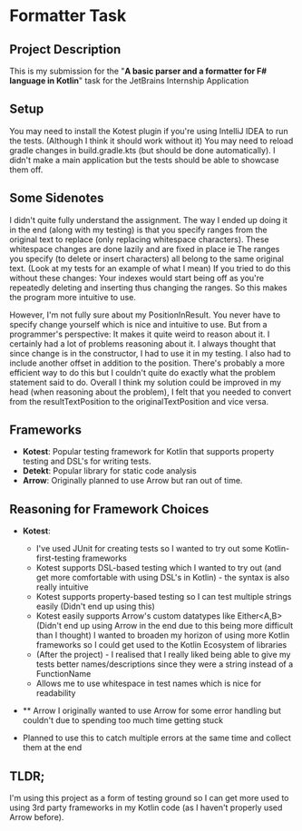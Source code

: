 # Formatter Task

## Project Description
This is my submission for the "**A basic parser and a formatter for F# language in Kotlin**" task for the JetBrains Internship Application


## Setup 
You may need to install the Kotest plugin if you're using IntelliJ IDEA to run the tests. (Although I think it should work without it)
You may need to reload gradle changes in build.gradle.kts (but should be done automatically). I didn't make a main application but the tests should be able
to showcase them off.

## Some Sidenotes
I didn't quite fully understand the assignment. The way I ended up doing it in the end (along with my testing) is that you specify ranges
from the original text to replace (only replacing whitespace characters). These whitespace changes are done lazily and are fixed in place ie 
The ranges you specify (to delete or insert characters) all belong to the same original text. (Look at my tests for an example of what I mean)
If you tried to do this without these changes: Your indexes would start being off as you're repeatedly deleting and inserting thus changing
the ranges. So this makes the program more intuitive to use.

However, I'm not fully sure about my PositionInResult. You never have to specify change yourself which is nice and intuitive to use. 
But from a programmer's perspective: It makes it quite weird to reason about it.
I certainly had a lot of problems reasoning about it. I always thought that since change is in the constructor, I had to use it in my testing.
I also had to include another offset in addition to the position.
There's probably a more efficient way to do this but I couldn't quite do exactly what the problem statement said to do.
Overall I think my solution could be improved in my head (when reasoning about the problem), I felt that you needed to convert from
the resultTextPosition to the originalTextPosition and vice versa.

## Frameworks 
- **Kotest**: Popular testing framework for Kotlin that supports property testing and DSL's for writing tests.
- **Detekt**: Popular library for static code analysis
- **Arrow**: Originally planned to use Arrow but ran out of time.

## Reasoning for Framework Choices
- **Kotest**: 
  - I've used JUnit for creating tests so I wanted to try out some Kotlin- first-testing frameworks
  - Kotest supports DSL-based testing which I wanted to try out (and get more comfortable with using DSL's in Kotlin) - the syntax is also really intuitive
  - Kotest supports property-based testing so I can test multiple strings easily (Didn't end up using this)
  - Kotest easily supports Arrow's custom datatypes like Either<A,B> (Didn't end up using Arrow in the end due to this being more difficult than I thought)
  I wanted to broaden my horizon of using more Kotlin frameworks so I could get used to the Kotlin Ecosystem of libraries
  - (After the project) - I realised that I really liked being able to give my tests better names/descriptions since they were a string instead of a FunctionName
  - Allows me to use whitespace in test names which is nice for readability

 - ** Arrow
  I originally wanted to use Arrow for some error handling but couldn't due to spending too much time getting stuck
  - Planned to use this to catch multiple errors at the same time and collect them at the end

## TLDR;
I'm using this project as a form of testing ground so I can get more used to using 3rd party
frameworks in my Kotlin code (as I haven't properly used Arrow before).



